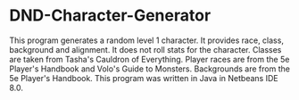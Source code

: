 # DND-Character-Generator
This program generates a random level 1 character. It provides race, class, background and alignment. It does not roll stats for the character.
Classes are taken from Tasha's Cauldron of Everything. Player races are from the 5e Player's Handbook and Volo's Guide to Monsters. Backgrounds are from the 5e Player's Handbook.
This program was written in Java in Netbeans IDE 8.0.
